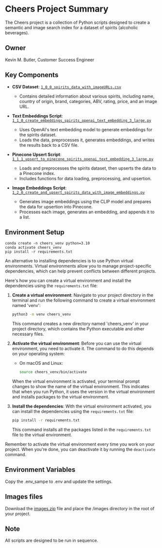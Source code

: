 # Cheers Project Summary
The Cheers project is a collection of Python scripts designed to create a semantic and image search index for a dataset of spirits (alcoholic beverages).

## Owner
Kevin M. Butler, Customer Success Engineer

## Key Components

- **CSV Dataset**: [`1_0_0_spirits_data_with_imageURLs.csv`](1_0_0_spirits_data_with_imageURLs.csv)
  - Contains detailed information about various spirits, including name, country of origin, brand, categories, ABV, rating, price, and an image URL.

- **Text Embeddings Script**: [`1_1_0_create_embeddings_spirits_openai_text_embedding_3_large.py`](1_1_0_create_embeddings_spirits_openai_text_embedding_3_large.py)
  - Uses OpenAI's text embedding model to generate embeddings for the spirits dataset.
  - Loads the data, preprocesses it, generates embeddings, and writes the results back to a CSV file.

- **Pinecone Upsert Script**: [`1_1_1_upsert_to_pinecone_spirits_openai_text_embedding_3_large.py`](1_1_1_upsert_to_pinecone_spirits_openai_text_embedding_3_large.py)
  - Loads and preprocesses the spirits dataset, then upserts the data to a Pinecone index.
  - Includes functions for data loading, preprocessing, and upsertion.

- **Image Embeddings Script**: [`1_2_0_create_and_upsert_spirits_data_with_image_embeddings.py`](1_2_0_create_and_upsert_spirits_data_with_image_embeddings.py)
  - Generates image embeddings using the CLIP model and prepares the data for upsertion into Pinecone.
  - Processes each image, generates an embedding, and appends it to a list.

## Environment Setup
```
conda create -n cheers_venv python=3.10
conda activate cheers_venv
pip install -r requirements.txt
```

An alternative to installing dependencies is to use Python virtual environments. Virtual environments allow you to manage project-specific dependencies, which can help prevent conflicts between different projects.

Here's how you can create a virtual environment and install the dependencies using the `requirements.txt` file:

1. **Create a virtual environment**: Navigate to your project directory in the terminal and run the following command to create a virtual environment named 'venv':

    ```bash
    python3 -m venv cheers_venv
    ```

    This command creates a new directory named 'cheers_venv' in your project directory, which contains the Python executable and other necessary files.

2. **Activate the virtual environment**: Before you can use the virtual environment, you need to activate it. The command to do this depends on your operating system:

    - On macOS and Linux:

        ```bash
        source cheers_venv/bin/activate
        ```

    When the virtual environment is activated, your terminal prompt changes to show the name of the virtual environment. This indicates that when you run Python, it uses the version in the virtual environment and installs packages to the virtual environment.

3. **Install the dependencies**: With the virtual environment activated, you can install the dependencies using the `requirements.txt` file:

    ```bash
    pip install -r requirements.txt
    ```

    This command installs all the packages listed in the `requirements.txt` file to the virtual environment.

Remember to activate the virtual environment every time you work on your project. When you're done, you can deactivate it by running the `deactivate` command.

## Environment Variables
Copy the .env_sampe to .env and update the settings.

## Images files
Download the [images.zip](https://drive.google.com/file/d/1bDE5SiVFCJOowuQ-eGDsoF2OL1Iwa4Ea/view?usp=drive_link) file and place the /images directory in the root of your project. 

## Note  
All scripts are designed to be run in sequence.

